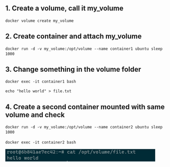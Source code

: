 ## 1. Create a volume, call it my_volume

```
docker volume create my_volume
```

## 2. Create container and attach my_volume

```
docker run -d -v my_volume:/opt/volume --name container1 ubuntu sleep 1000
```

## 3. Change something in the volume folder

```
docker exec -it container1 bash
```

```
echo "hello world" > file.txt
```

## 4. Create a second container mounted with same volume and check

```
docker run -d -v my_volume:/opt/volume --name container2 ubuntu sleep 1000

docker exec -it container2 bash
```

![](./Assignment4-task1.png)
